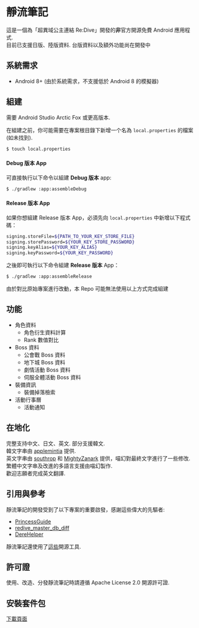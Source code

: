# 靜流筆記
這是一個為「超異域公主連結 Re:Dive」開發的**非**官方開源免費 Android 應用程式.  
目前已支援日版、陸版資料. 台版資料以及額外功能尚在開發中

## 系統需求
* Android 8+ (由於系統需求，不支援低於 Android 8 的模擬器)

## 組建
需要 Android Studio Arctic Fox 或更高版本.

在組建之前，你可能需要在專案根目錄下新增一个名為 `local.properties` 的檔案 (如未找到).

```sh
$ touch local.properties
```

#### Debug 版本 App
可直接執行以下命令以組建 **Debug 版本** app:

```sh
$ ./gradlew :app:assembleDebug
```

#### Release 版本 App
如果你想組建 Release 版本 App，必須先向 `local.properties` 中新增以下程式碼：

```sh
signing.storeFile=${PATH_TO_YOUR_KEY_STORE_FILE}
signing.storePassword=${YOUR_KEY_STORE_PASSWORD}
signing.keyAlias=${YOUR_KEY_ALIAS}
signing.keyPassword=${YOUR_KEY_PASSWORD}
```

之後即可執行以下命令組建 **Release 版本** App：

```sh
$ ./gradlew :app:assembleRelease
```

由於對比原始專案進行改動，本 Repo 可能無法使用以上方式完成組建

## 功能
* 角色資料
    * 角色衍生資料計算
    * Rank 數值對比
* Boss 資料
    * 公會戰 Boss 資料
    * 地下城 Boss 資料
    * 劇情活動 Boss 資料
    * 伺服全體活動 Boss 資料
* 裝備資訊
    * 裝備掉落檢索
* 活動行事曆
    * 活動通知

## 在地化
完整支持中文、日文、英文. 部分支援韓文.  
韓文字串由 [applemintia](https://twitter.com/_applemintia) 提供.  
英文字串由 [southrop](https://github.com/southrop) 和 [MightyZanark](https://github.com/MightyZanark) 提供，喵幻對最終文字進行了一些修改.  
繁體中文字串及改進的多語言支援由喵幻製作.  
歡迎志願者完成英文翻譯.

## 引用與參考
靜流筆記的開發受到了以下專案的重要啟發，感謝這些偉大的先驅者:
* [PrincessGuide](https://github.com/superk589/PrincessGuide)
* [redive_master_db_diff](https://github.com/esterTion/redive_master_db_diff)
* [DereHelper](https://github.com/Lazyeraser/DereHelper)

靜流筆記還使用了[這些](OPENSOURCE.md)開源工具.

## 許可證
使用、改造、分發靜流筆記時請遵循 Apache License 2.0 開源許可證.

## 安裝套件包
[下載頁面](https://github.com/TragicLifeHu/ShizuruNotes/releases)  
